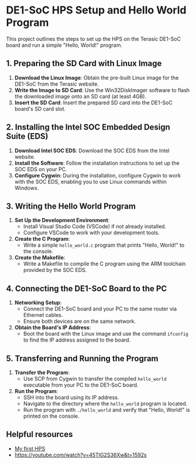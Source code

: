 # DE1-SoC HPS Setup and Hello World Program

This project outlines the steps to set up the HPS on the Terasic DE1-SoC board and run a simple "Hello, World!" program.

## 1. Preparing the SD Card with Linux Image

1. **Download the Linux Image**: Obtain the pre-built Linux image for the DE1-SoC from the Terasic website.
2. **Write the Image to SD Card**: Use the Win32DiskImager software to flash the downloaded image onto an SD card (at least 4GB).
3. **Insert the SD Card**: Insert the prepared SD card into the DE1-SoC board's SD card slot.

## 2. Installing the Intel SOC Embedded Design Suite (EDS)

1. **Download Intel SOC EDS**: Download the SOC EDS from the Intel website.
2. **Install the Software**: Follow the installation instructions to set up the SOC EDS on your PC.
3. **Configure Cygwin**: During the installation, configure Cygwin to work with the SOC EDS, enabling you to use Linux commands within Windows.

## 3. Writing the Hello World Program

1. **Set Up the Development Environment**:
   - Install Visual Studio Code (VSCode) if not already installed.
   - Configure VSCode to work with your development tools.
2. **Create the C Program**:
   - Write a simple `hello_world.c` program that prints "Hello, World!" to the console.
3. **Create the Makefile**:
   - Write a Makefile to compile the C program using the ARM toolchain provided by the SOC EDS.

## 4. Connecting the DE1-SoC Board to the PC

1. **Networking Setup**:
   - Connect the DE1-SoC board and your PC to the same router via Ethernet cables.
   - Ensure both devices are on the same network.
2. **Obtain the Board's IP Address**:
   - Boot the board with the Linux image and use the command `ifconfig` to find the IP address assigned to the board.

## 5. Transferring and Running the Program

1. **Transfer the Program**:
   - Use SCP from Cygwin to transfer the compiled `hello_world` executable from your PC to the DE1-SoC board.
2. **Run the Program**:
   - SSH into the board using its IP address.
   - Navigate to the directory where the `hello_world` program is located.
   - Run the program with `./hello_world` and verify that "Hello, World!" is printed on the console.

## Helpful resources
- [My first HPS](docs/UserManual/My_First_HPS)
- https://youtube.com/watch?v=45TIG2S36Xw&t=1592s

